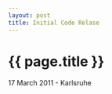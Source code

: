 ```yaml
---
layout: post
title: Initial Code Relase
---
```


{{ page.title }}
================

<p class="meta">17 March 2011 - Karlsruhe</p>

